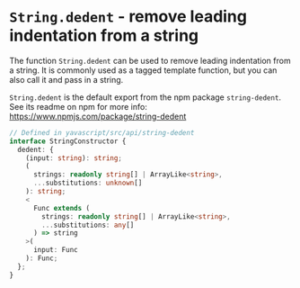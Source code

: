 # `String.dedent` - remove leading indentation from a string

The function `String.dedent` can be used to remove leading indentation from a string. It is commonly used as a tagged template function, but you can also call it and pass in a string.

`String.dedent` is the default export from the npm package `string-dedent`. See its readme on npm for more info: https://www.npmjs.com/package/string-dedent

```ts
// Defined in yavascript/src/api/string-dedent
interface StringConstructor {
  dedent: {
    (input: string): string;
    (
      strings: readonly string[] | ArrayLike<string>,
      ...substitutions: unknown[]
    ): string;
    <
      Func extends (
        strings: readonly string[] | ArrayLike<string>,
        ...substitutions: any[]
      ) => string
    >(
      input: Func
    ): Func;
  };
}
```
